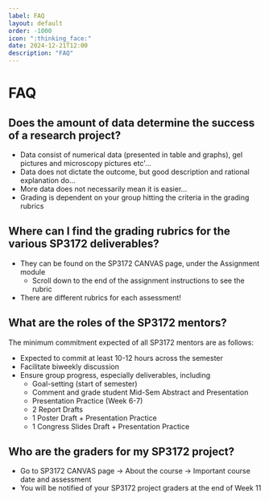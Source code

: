 ```yaml
---
label: FAQ
layout: default
order: -1000
icon: ":thinking_face:"
date: 2024-12-21T12:00
description: "FAQ"
---
```


# FAQ

## Does the amount of data determine the success of a research project?
* Data consist of numerical data (presented in table and graphs), gel pictures and microscopy pictures etc'…
* Data does not dictate the outcome, but good description and rational explanation do…
* More data does not necessarily mean it is easier…
* Grading is dependent on your group hitting the criteria in the grading rubrics

## Where can I find the grading rubrics for the various SP3172 deliverables?
* They can be found on the SP3172 CANVAS page, under the Assignment module
   * Scroll down to the end of the assignment instructions to see the rubric
* There are different rubrics for each assessment!

## What are the roles of the SP3172 mentors?
The minimum commitment expected of all SP3172 mentors are as follows:
* Expected to commit at least 10-12 hours across the semester
* Facilitate biweekly discussion
* Ensure group progress, especially deliverables, including
  * Goal-setting (start of semester)
  * Comment and grade student Mid-Sem Abstract and Presentation
  * Presentation Practice (Week 6-7)
  * 2 Report Drafts
  * 1 Poster Draft + Presentation Practice
  * 1 Congress Slides Draft + Presentation Practice

## Who are the graders for my SP3172 project?
* Go to SP3172 CANVAS page -> About the course -> Important course date and assessment
* You will be notified of your SP3172 project graders at the end of Week 11
